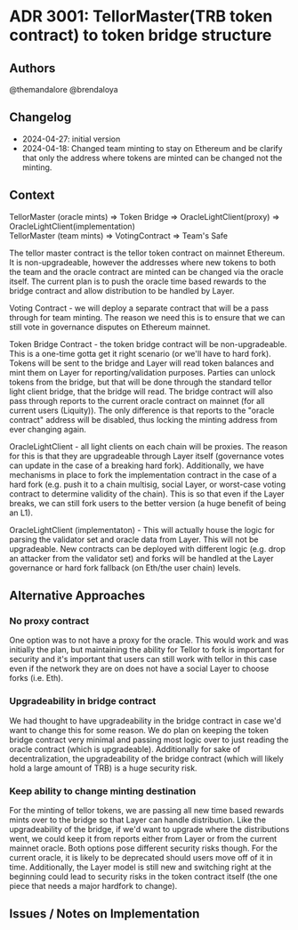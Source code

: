 # ADR 3001: TellorMaster(TRB token contract) to token bridge structure

## Authors

@themandalore @brendaloya

## Changelog

- 2024-04-27: initial version
- 2024-04-18: Changed team minting to stay on Ethereum and be clarify that only the address where tokens are minted can be changed not the minting.

## Context

TellorMaster (oracle mints) => Token Bridge => OracleLightClient(proxy) => OracleLightClient(implementation)
<br>
TellorMaster (team mints) => VotingContract => Team's Safe

The tellor master contract is the tellor token contract on mainnet Ethereum. It is non-upgradeable, however the addresses where new tokens to both the team and the oracle contract are minted can be changed via the oracle itself. The current plan is to push the oracle time based rewards to the bridge contract and allow distribution to be handled by Layer. 

Voting Contract - we will deploy a separate contract that will be a pass through for team minting. The reason we need this is to ensure that we can still vote in governance disputes on Ethereum mainnet. 

Token Bridge Contract - the token bridge contract will be non-upgradeable. This is a one-time gotta get it right scenario (or we'll have to hard fork). Tokens will be sent to the bridge and Layer will read token balances and mint them on Layer for reporting/validation purposes. Parties can unlock tokens from the bridge, but that will be done through the standard tellor light client bridge, that the bridge will read. The bridge contract will also pass through reports to the current oracle contract on mainnet (for all current users (Liquity)). The only difference is that reports to the "oracle contract" address will be disabled, thus locking the minting address from ever changing again.  

OracleLightClient - all light clients on each chain will be proxies. The reason for this is that they are upgradeable through Layer itself (governance votes can update in the case of a breaking hard fork). Additionally, we have mechanisms in place to fork the implementation contract in the case of a hard fork (e.g. push it to a chain multisig, social Layer, or worst-case voting contract to determine validity of the chain). This is so that even if the Layer breaks, we can still fork users to the better version (a huge benefit of being an L1). 

OracleLightClient (implementaton) - This will actually house the logic for parsing the validator set and oracle data from Layer.  This will not be upgradeable. New contracts can be deployed with different logic (e.g. drop an attacker from the validator set) and forks will be handled at the Layer governance or hard fork fallback (on Eth/the user chain) levels.  

## Alternative Approaches

### No proxy contract

One option was to not have a proxy for the oracle. This would work and was initially the plan, but maintaining the ability for Tellor to fork is important for security and it's important that users can still work with tellor in this case even if the network they are on does not have a social Layer to choose forks (i.e. Eth).

### Upgradeability in bridge contract

We had thought to have upgradeability in the bridge contract in case we'd want to change this for some reason. We do plan on keeping the token bridge contract very minimal and passing most logic over to just reading the oracle contract (which is upgradeable). Additionally for sake of decentralization, the upgradeability of the bridge contract (which will likely hold a large amount of TRB) is a huge security risk.  

### Keep ability to change minting destination

For the minting of tellor tokens, we are passing all new time based rewards mints over to the bridge so that Layer can handle distribution. Like the upgradeability of the bridge, if we'd want to upgrade where the distributions went, we could keep it from reports either from Layer or from the current mainnet oracle. Both options pose different security risks though. For the current oracle, it is likely to be deprecated should users move off of it in time. Additionally, the Layer model is still new and switching right at the beginning could lead to security risks in the token contract itself (the one piece that needs a major hardfork to change). 

## Issues / Notes on Implementation


